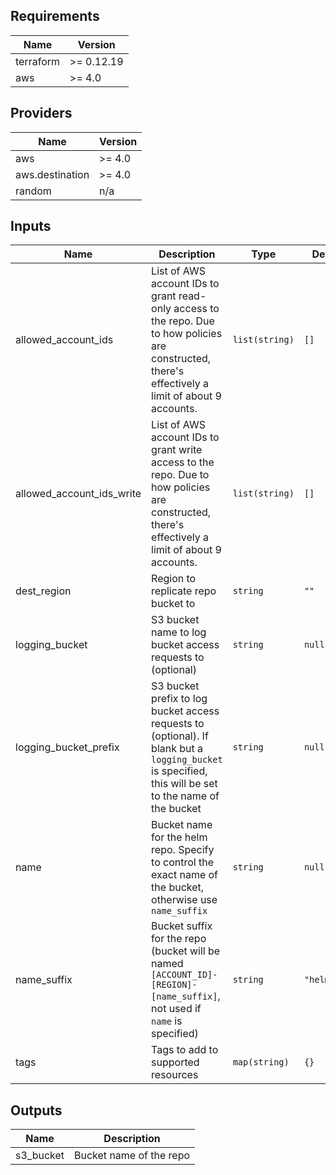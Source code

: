 ## Requirements

| Name | Version |
|------|---------|
| terraform | >= 0.12.19 |
| aws | >= 4.0 |

## Providers

| Name | Version |
|------|---------|
| aws | >= 4.0 |
| aws.destination | >= 4.0 |
| random | n/a |

## Inputs

| Name | Description | Type | Default | Required |
|------|-------------|------|---------|:--------:|
| allowed\_account\_ids | List of AWS account IDs to grant read-only access to the repo. Due to how policies are constructed, there's effectively a limit of about 9 accounts. | `list(string)` | `[]` | no |
| allowed\_account\_ids\_write | List of AWS account IDs to grant write access to the repo. Due to how policies are constructed, there's effectively a limit of about 9 accounts. | `list(string)` | `[]` | no |
| dest\_region | Region to replicate repo bucket to | `string` | `""` | no |
| logging\_bucket | S3 bucket name to log bucket access requests to (optional) | `string` | `null` | no |
| logging\_bucket\_prefix | S3 bucket prefix to log bucket access requests to (optional). If blank but a `logging_bucket` is specified, this will be set to the name of the bucket | `string` | `null` | no |
| name | Bucket name for the helm repo. Specify to control the exact name of the bucket, otherwise use `name_suffix` | `string` | `null` | no |
| name\_suffix | Bucket suffix for the repo (bucket will be named `[ACCOUNT_ID]-[REGION]-[name_suffix]`, not used if `name` is specified) | `string` | `"helmrepo"` | no |
| tags | Tags to add to supported resources | `map(string)` | `{}` | no |

## Outputs

| Name | Description |
|------|-------------|
| s3\_bucket | Bucket name of the repo |

